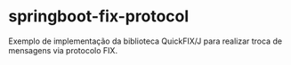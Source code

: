 # springboot-fix-protocol
Exemplo de implementação da biblioteca QuickFIX/J para realizar troca de mensagens via protocolo FIX.

